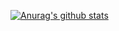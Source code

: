 [![Anurag's github stats](https://github-readme-stats.vercel.app/api?username=humayoon-tea&count_private=true)](https://github.com/anuraghazra/github-readme-stats)
